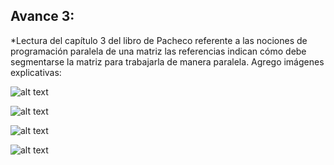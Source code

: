 ## Avance 3:

*Lectura del capítulo 3 del libro de Pacheco referente a las nociones de programación paralela de una matriz las referencias indican cómo debe segmentarse la matriz para trabajarla de manera paralela. Agrego imágenes explicativas:

![alt text](https://github.com/visagu55/analisis-numerico-computo-cientifico/blob/master/MNO/proyecto_final/MNO_2017/proyectos/equipos/equipo_12/avance_03/01.PNG)

![alt text](https://github.com/visagu55/analisis-numerico-computo-cientifico/blob/master/MNO/proyecto_final/MNO_2017/proyectos/equipos/equipo_12/avance_03/02.PNG)

![alt text](https://github.com/visagu55/analisis-numerico-computo-cientifico/blob/master/MNO/proyecto_final/MNO_2017/proyectos/equipos/equipo_12/avance_03/03.PNG)

![alt text](https://github.com/visagu55/analisis-numerico-computo-cientifico/blob/master/MNO/proyecto_final/MNO_2017/proyectos/equipos/equipo_12/avance_03/04.PNG)
